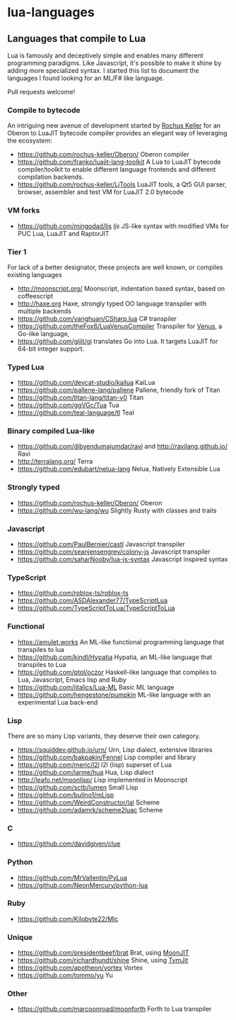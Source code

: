 # lua-languages

## Languages that compile to Lua
Lua is famously and deceptively simple and enables many different programming paradigms. Like Javascript, it's possible to make it shine by adding more specialized syntax. I started this list to document the languages I found looking for an ML/F# like language.

Pull requests welcome!

### Compile to bytecode
An intriguing new avenue of development started by [Rochus Keller](https://github.com/rochus-keller) for an Oberon to LuaJIT bytecode compiler provides an elegant way of leveraging the ecosystem:
 - https://github.com/rochus-keller/Oberon/
  Oberon compiler
 - https://github.com/franko/luajit-lang-toolkit
  A Lua to LuaJIT bytecode compiler/toolkit to enable different language frontends and different compilation backends.
 - https://github.com/rochus-keller/LjTools 
  LuaJIT tools, a Qt5 GUI parser, browser, assembler and test VM for LuaJIT 2.0 bytecode

### VM forks
 - https://github.com/mingodad/ljs *ljs* JS-like syntax with modified VMs for PUC Lua, LuaJIT and RaptorJIT

### Tier 1
For lack of a better designator, these projects are well known, or compiles existing languages
 - http://moonscript.org/
 Moonscript, indentation based syntax, based on coffeescript
 - http://haxe.org
 Haxe, strongly typed OO language transpiler with multiple backends
 - https://github.com/yanghuan/CSharp.lua
 C# transpiler
 - https://github.com/theFox6/LuaVenusCompiler
 Transpiler for [Venus](https://github.com/retroverse/venus), a Go-like language, 
 - https://github.com/gijit/gi translates Go into Lua. It targets LuaJIT for 64-bit integer support.

### Typed Lua
 - https://github.com/devcat-studio/kailua
 KaiLua
 - https://github.com/pallene-lang/pallene
 Pallene, friendly fork of Titan
 - https://github.com/titan-lang/titan-v0
 Titan
  - https://github.com/ggVGc/Tua
 Tua
  - https://github.com/teal-language/tl 
 Teal

### Binary compiled Lua-like
 - https://github.com/dibyendumajumdar/ravi
 and http://ravilang.github.io/
Ravi
 - http://terralang.org/
 Terra
 - https://github.com/edubart/nelua-lang
 Nelua, Natively Extensible Lua
 
### Strongly typed
  - https://github.com/rochus-keller/Oberon/
  Oberon
- https://github.com/wu-lang/wu Slightly Rusty with classes and traits

### Javascript
 - https://github.com/PaulBernier/castl
 Javascript transpiler
 - https://github.com/seanjensengrey/colony-js
 Javascript transpiler
 - https://github.com/saharNooby/lua-js-syntax Javascript inspired syntax

### TypeScript
- https://github.com/roblox-ts/roblox-ts
- https://github.com/ASDAlexander77/TypeScriptLua
- https://github.com/TypeScriptToLua/TypeScriptToLua

### Functional
- https://amulet.works An ML-like functional programming language that transpiles to lua
- https://github.com/kindl/Hypatia Hypatia, an ML-like language that transpiles to Lua
- https://github.com/ptol/oczor
Haskell-like language that compiles to Lua, Javascript, Emacs lisp and Ruby
- https://github.com/iitalics/Lua-ML Basic ML language
- https://github.com/hengestone/pumpkin ML-like language with an experimental Lua back-end
 
### Lisp
There are so many Lisp variants, they deserve their own category.
 - https://squiddev.github.io/urn/
 Urn, Lisp dialect, extensive libraries
- https://github.com/bakpakin/Fennel
 Lisp compiler and library
 - https://github.com/meric/l2l
 l2l (lisp) superset of Lua
 - https://github.com/larme/hua
 Hua, Lisp dialect
 - http://leafo.net/moonlisp/
 Lisp implemented in Moonscript
 - https://github.com/sctb/lumen Small Lisp
 - https://github.com/bullno1/mLisp
 - https://github.com/WeirdConstructor/lal
 Scheme
 - https://github.com/adamrk/scheme2luac
 Scheme
 
 ### C
 - https://github.com/davidgiven/clue
 
 ### Python
  - https://github.com/MrVallentin/PyLua
  - https://github.com/NeonMercury/python-lua
 
### Ruby
 - https://github.com/Kilobyte22/Mlc
 
### Unique
 - https://github.com/presidentbeef/brat Brat, using [MoonJIT](https://github.com/moonjit/moonjit)
 - https://github.com/richardhundt/shine Shine, using [TvmJit](https://github.com/perl11/tvmjit)
 - https://github.com/apotheon/vortex Vortex 
 - https://github.com/tommo/yu Yu
 
### Other
 - https://github.com/marcoonroad/moonforth Forth to Lua transpiler
